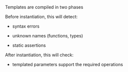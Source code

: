 Templates are compiled in two phases

Before instantiation, this will detect:

-   syntax errors

-   unknown names (functions, types)

-   static assertions

After instantiation, this will check:

-   templated parameters support the required operations
